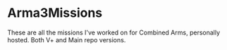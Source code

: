 # Arma3Missions
These are all the missions I've worked on for Combined Arms, personally hosted. Both V+ and Main repo versions.
